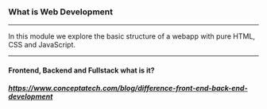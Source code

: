 ### What is Web Development

---

In this module we explore the basic structure of a webapp
with pure HTML, CSS and JavaScript.

---

#### Frontend, Backend and Fullstack what is it?

##### https://www.conceptatech.com/blog/difference-front-end-back-end-development